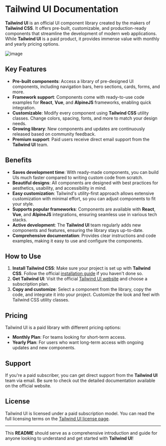 # Tailwind UI Documentation

**Tailwind UI** is an official UI component library created by the makers of **Tailwind CSS**. It offers pre-built, customizable, and production-ready components that streamline the development of modern web applications. While **Tailwind UI** is a paid product, it provides immense value with monthly and yearly pricing options.

![image](https://github.com/user-attachments/assets/5fc5c2c5-8fa2-4663-ac2a-44c0a9e809d8)

## Key Features

- **Pre-built components**: Access a library of pre-designed UI components, including navigation bars, hero sections, cards, forms, and more.
- **Framework support**: Components come with ready-to-use code examples for **React**, **Vue**, and **AlpineJS** frameworks, enabling quick integration.
- **Customizable**: Modify every component using **Tailwind CSS** utility classes. Change colors, spacing, fonts, and more to match your design needs.
- **Growing library**: New components and updates are continuously released based on community feedback.
- **Premium support**: Paid users receive direct email support from the **Tailwind UI** team.

## Benefits

- **Saves development time**: With ready-made components, you can build UIs much faster compared to writing custom code from scratch.
- **Beautiful designs**: All components are designed with best practices for aesthetics, usability, and accessibility in mind.
- **Easy customization**: Tailwind's utility-first approach allows extensive customization with minimal effort, so you can adjust components to fit your style.
- **Supports popular frameworks**: Components are available with **React**, **Vue**, and **AlpineJS** integrations, ensuring seamless use in various tech stacks.
- **Active development**: The **Tailwind UI** team regularly adds new components and features, ensuring the library stays up-to-date.
- **Comprehensive documentation**: Provides clear instructions and code examples, making it easy to use and configure the components.

## How to Use

1. **Install Tailwind CSS**: Make sure your project is set up with **Tailwind CSS**. Follow the official [installation guide](https://tailwindcss.com/docs/installation) if you haven't done so.
2. **Get Tailwind UI**: Visit the official [Tailwind UI website](https://tailwindui.com) and choose a subscription plan.
3. **Copy and customize**: Select a component from the library, copy the code, and integrate it into your project. Customize the look and feel with Tailwind CSS utility classes.

## Pricing

Tailwind UI is a paid library with different pricing options:

- **Monthly Plan**: For teams looking for short-term access.
- **Yearly Plan**: For users who want long-term access with ongoing updates and new components.

## Support

If you're a paid subscriber, you can get direct support from the **Tailwind UI** team via email. Be sure to check out the detailed documentation available on the official website.

## License

Tailwind UI is licensed under a paid subscription model. You can read the full licensing terms on the [Tailwind UI license page](https://tailwindui.com/license).

---

This **README** should serve as a comprehensive introduction and guide for anyone looking to understand and get started with **Tailwind UI**!
